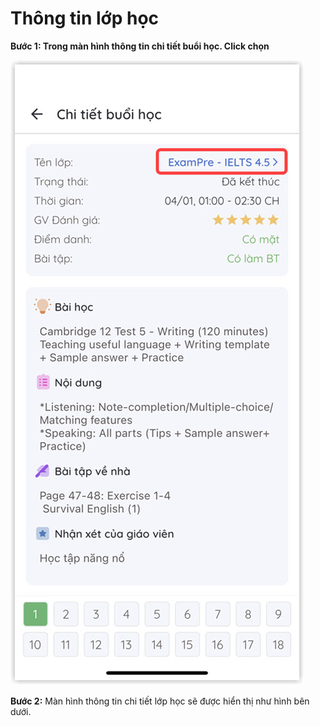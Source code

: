 # Thông tin lớp học

**Bước 1: Trong màn hình thông tin chi tiết buổi học. Click chọn**&#x20;

![](../.gitbook/assets/10.2.jpg)

**Bước 2:** Màn hình thông tin chi tiết lớp học sẽ được hiển thị như hình bên dưới.

